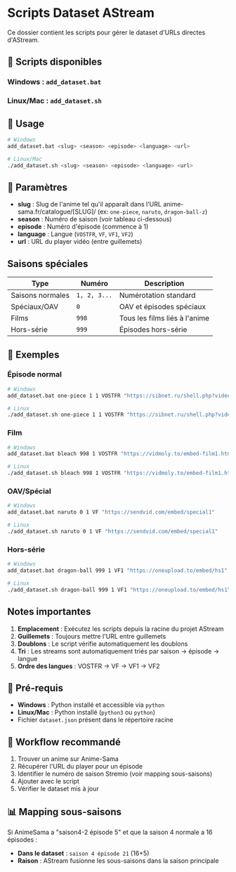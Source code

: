 # Scripts Dataset AStream

Ce dossier contient les scripts pour gérer le dataset d'URLs directes d'AStream.

## 🎯 Scripts disponibles

### Windows : `add_dataset.bat`
### Linux/Mac : `add_dataset.sh`

## 📝 Usage

```bash
# Windows
add_dataset.bat <slug> <season> <episode> <language> <url>

# Linux/Mac  
./add_dataset.sh <slug> <season> <episode> <language> <url>
```

## 🔢 Paramètres

- **slug** : Slug de l'anime tel qu'il apparaît dans l'URL anime-sama.fr/catalogue/[SLUG]/ (ex: `one-piece`, `naruto`, `dragon-ball-z`)
- **season** : Numéro de saison (voir tableau ci-dessous)
- **episode** : Numéro d'épisode (commence à 1)
- **language** : Langue (`VOSTFR`, `VF`, `VF1`, `VF2`)
- **url** : URL du player vidéo (entre guillemets)

## Saisons spéciales

| Type | Numéro | Description |
|------|--------|-------------|
| Saisons normales | `1, 2, 3...` | Numérotation standard |
| Spéciaux/OAV | `0` | OAV et épisodes spéciaux |
| Films | `998` | Tous les films liés à l'anime |
| Hors-série | `999` | Épisodes hors-série |

## 📌 Exemples

### Épisode normal
```bash
# Windows
add_dataset.bat one-piece 1 1 VOSTFR "https://sibnet.ru/shell.php?videoid=123456"

# Linux
./add_dataset.sh one-piece 1 1 VOSTFR "https://sibnet.ru/shell.php?videoid=123456"
```

### Film
```bash
# Windows
add_dataset.bat bleach 998 1 VOSTFR "https://vidmoly.to/embed-film1.html"

# Linux
./add_dataset.sh bleach 998 1 VOSTFR "https://vidmoly.to/embed-film1.html"
```

### OAV/Spécial
```bash
# Windows
add_dataset.bat naruto 0 1 VF "https://sendvid.com/embed/special1"

# Linux
./add_dataset.sh naruto 0 1 VF "https://sendvid.com/embed/special1"
```

### Hors-série
```bash
# Windows
add_dataset.bat dragon-ball 999 1 VF1 "https://oneupload.to/embed/hs1"

# Linux
./add_dataset.sh dragon-ball 999 1 VF1 "https://oneupload.to/embed/hs1"
```

## Notes importantes

1. **Emplacement** : Exécutez les scripts depuis la racine du projet AStream
2. **Guillemets** : Toujours mettre l'URL entre guillemets
3. **Doublons** : Le script vérifie automatiquement les doublons
4. **Tri** : Les streams sont automatiquement triés par saison → épisode → langue
5. **Ordre des langues** : VOSTFR → VF → VF1 → VF2

## 🔧 Pré-requis

- **Windows** : Python installé et accessible via `python`
- **Linux/Mac** : Python installé (`python3` ou `python`)
- Fichier `dataset.json` présent dans le répertoire racine

## 🎯 Workflow recommandé

1. Trouver un anime sur Anime-Sama
2. Récupérer l'URL du player pour un épisode
3. Identifier le numéro de saison Stremio (voir mapping sous-saisons)
4. Ajouter avec le script
5. Vérifier le dataset mis à jour

## 📊 Mapping sous-saisons

Si AnimeSama a "saison4-2 épisode 5" et que la saison 4 normale a 16 épisodes :
- **Dans le dataset** : `saison 4 épisode 21` (16+5)
- **Raison** : AStream fusionne les sous-saisons dans la saison principale